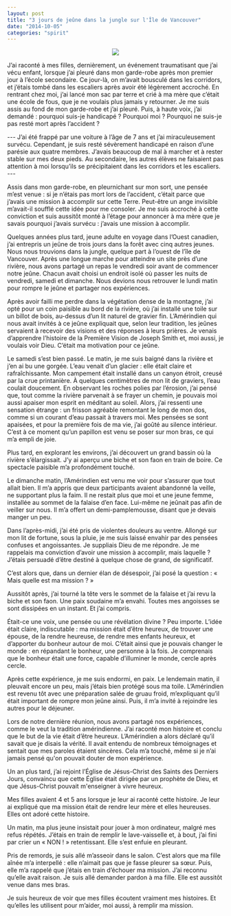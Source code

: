 ```yaml
---
layout: post
title: "3 jours de jeûne dans la jungle sur l'Île de Vancouver"
date: "2014-10-05"
categories: "spirit"
---
```


<center>
	<img src="{{site.baseurl}}/assets/figures/amy-tran-8036.png" >
</center>

J’ai raconté à mes filles, dernièrement, un événement traumatisant que j’ai vécu enfant, lorsque j’ai pleuré dans mon garde-robe après mon premier jour à l’école secondaire. Ce jour-là, on m’avait bousculé dans les corridors, et j’étais tombé dans les escaliers après avoir été légèrement accroché. En rentrant chez moi, j’ai lancé mon sac par terre et crié à ma mère que c’était une école de fous, que je ne voulais plus jamais y retourner. Je me suis assis au fond de mon garde-robe et j’ai pleuré. Puis, à haute voix, j’ai demandé : pourquoi suis-je handicapé ? Pourquoi moi ? Pourquoi ne suis-je pas resté mort après l’accident ?

--- J’ai été frappé par une voiture à l’âge de 7 ans et j’ai miraculeusement survécu. Cependant, je suis resté sévèrement handicapé en raison d’une parésie aux quatre membres. J’avais beaucoup de mal à marcher et à rester stable sur mes deux pieds. Au secondaire, les autres élèves ne faisaient pas attention à moi lorsqu’ils se précipitaient dans les corridors et les escaliers. ---

Assis dans mon garde-robe, en pleurnichant sur mon sort, une pensée m’est venue : si je n’étais pas mort lors de l’accident, c’était parce que j’avais une mission à accomplir sur cette Terre. Peut-être un ange invisible m’avait-il soufflé cette idée pour me consoler. Je me suis accroché à cette conviction et suis aussitôt monté à l’étage pour annoncer à ma mère que je savais pourquoi j’avais survécu : j’avais une mission à accomplir.

Quelques années plus tard, jeune adulte en voyage dans l’Ouest canadien, j’ai entrepris un jeûne de trois jours dans la forêt avec cinq autres jeunes. Nous nous trouvions dans la jungle, quelque part à l’ouest de l’île de Vancouver. Après une longue marche pour atteindre un site près d’une rivière, nous avons partagé un repas le vendredi soir avant de commencer notre jeûne. Chacun avait choisi un endroit isolé où passer les nuits de vendredi, samedi et dimanche. Nous devions nous retrouver le lundi matin pour rompre le jeûne et partager nos expériences.

Après avoir failli me perdre dans la végétation dense de la montagne, j’ai opté pour un coin paisible au bord de la rivière, où j’ai installé une toile sur un billot de bois, au-dessus d’un lit naturel de gravier fin. L’Amérindien qui nous avait invités à ce jeûne expliquait que, selon leur tradition, les jeûnes servaient à recevoir des visions et des réponses à leurs prières. Je venais d’apprendre l’histoire de la Première Vision de Joseph Smith et, moi aussi, je voulais voir Dieu. C’était ma motivation pour ce jeûne.

Le samedi s’est bien passé. Le matin, je me suis baigné dans la rivière et j’en ai bu une gorgée. L’eau venait d’un glacier : elle était claire et rafraîchissante. Mon campement était installé dans un canyon étroit, creusé par la crue printanière. À quelques centimètres de mon lit de graviers, l’eau coulait doucement. En observant les roches polies par l’érosion, j’ai pensé que, tout comme la rivière parvenait à se frayer un chemin, je pouvais moi aussi apaiser mon esprit en méditant au soleil. Alors, j’ai ressenti une sensation étrange : un frisson agréable remontant le long de mon dos, comme si un courant d’eau passait à travers moi. Mes pensées se sont apaisées, et pour la première fois de ma vie, j’ai goûté au silence intérieur. C’est à ce moment qu’un papillon est venu se poser sur mon bras, ce qui m’a empli de joie.

Plus tard, en explorant les environs, j’ai découvert un grand bassin où la rivière s’élargissait. J’y ai aperçu une biche et son faon en train de boire. Ce spectacle paisible m’a profondément touché.

Le dimanche matin, l’Amérindien est venu me voir pour s’assurer que tout allait bien. Il m’a appris que deux participants avaient abandonné la veille, ne supportant plus la faim. Il ne restait plus que moi et une jeune femme, installée au sommet de la falaise d’en face. Lui-même ne jeûnait pas afin de veiller sur nous. Il m’a offert un demi-pamplemousse, disant que je devais manger un peu.

Dans l’après-midi, j’ai été pris de violentes douleurs au ventre. Allongé sur mon lit de fortune, sous la pluie, je me suis laissé envahir par des pensées confuses et angoissantes. Je suppliais Dieu de me répondre. Je me rappelais ma conviction d’avoir une mission à accomplir, mais laquelle ? J’étais persuadé d’être destiné à quelque chose de grand, de significatif.

C’est alors que, dans un dernier élan de désespoir, j’ai posé la question : « Mais quelle est ma mission ? »

Aussitôt après, j’ai tourné la tête vers le sommet de la falaise et j’ai revu la biche et son faon. Une paix soudaine m’a envahi. Toutes mes angoisses se sont dissipées en un instant. Et j’ai compris.

Était-ce une voix, une pensée ou une révélation divine ? Peu importe. L’idée était claire, indiscutable : ma mission était d’être heureux, de trouver une épouse, de la rendre heureuse, de rendre mes enfants heureux, et d’apporter du bonheur autour de moi. C’était ainsi que je pouvais changer le monde : en répandant le bonheur, une personne à la fois. Je comprenais que le bonheur était une force, capable d’illuminer le monde, cercle après cercle.

Après cette expérience, je me suis endormi, en paix. Le lendemain matin, il pleuvait encore un peu, mais j’étais bien protégé sous ma toile. L’Amérindien est revenu tôt avec une préparation salée de gruau froid, m’expliquant qu’il était important de rompre mon jeûne ainsi. Puis, il m’a invité à rejoindre les autres pour le déjeuner.

Lors de notre dernière réunion, nous avons partagé nos expériences, comme le veut la tradition amérindienne. J’ai raconté mon histoire et conclu que le but de la vie était d’être heureux. L’Amérindien a alors déclaré qu’il savait que je disais la vérité. Il avait entendu de nombreux témoignages et sentait que mes paroles étaient sincères. Cela m’a touché, même si je n’ai jamais pensé qu'on pouvait douter de mon expérience.

Un an plus tard, j’ai rejoint l’Église de Jésus-Christ des Saints des Derniers Jours, convaincu que cette Église était dirigée par un prophète de Dieu, et que Jésus-Christ pouvait m'enseigner à vivre heureux.

Mes filles avaient 4 et 5 ans lorsque je leur ai raconté cette histoire. Je leur ai expliqué que ma mission était de rendre leur mère et elles heureuses. Elles ont adoré cette histoire.

Un matin, ma plus jeune insistait pour jouer à mon ordinateur, malgré mes refus répétés. J’étais en train de remplir le lave-vaisselle et, à bout, j’ai fini par crier un « NON ! » retentissant. Elle s’est enfuie en pleurant.

Pris de remords, je suis allé m’asseoir dans le salon. C’est alors que ma fille aînée m’a interpellé : elle n’aimait pas que je fasse pleurer sa sœur. Puis, elle m’a rappelé que j’étais en train d’échouer ma mission. J’ai reconnu qu’elle avait raison. Je suis allé demander pardon à ma fille. Elle est aussitôt venue dans mes bras.

Je suis heureux de voir que mes filles écoutent vraiment mes histoires. Et qu’elles les utilisent pour m’aider, moi aussi, à remplir ma mission.

